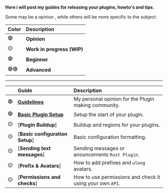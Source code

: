 **Here i will post my guides for releasing your plugins, howto's and tips.**

Some may be a opinion , while others will be more specific to the subject.

| Color | Description |
| :--- | :--- |
| 🟣 | **Opinion** |
| 🟡 | **Work in progress (WIP)** |
| 🟢 | **Beginner** |
| 🟢🟢 | **Advanced** |

---
| | Guide | Description |
| :--- | :--- | :--- |
| :purple_circle: | [**Guidelines**](https://github.com/KrunghCrow/Plugin-Guidelines/blob/main/Guidelines.md) |  My personal opinion for the Plugin making community.|
| 🟢 | [**Basic Plugin Setup**](https://github.com/KrunghCrow/Plugin-Guidelines/blob/main/BasicPluginSetup.md) | Setup the start of your plugin. |
| :yellow_circle: | [**Plugin Buildup**] | Buildup and regions for your plugins. |
| :yellow_circle: | [**Basic configuration Setup**] | Basic configuration formatting. |
| :yellow_circle: | [**Sending text messages**] | Sending messages or anouncements `Rust Plugin`. |
| :yellow_circle: | [**Prefix & Avatars**] | How to add prefixes and `ulong` avatars. |
| :yellow_circle: | [**Permissions and checks**] | How to use permissions and check it using your own `API`. |
